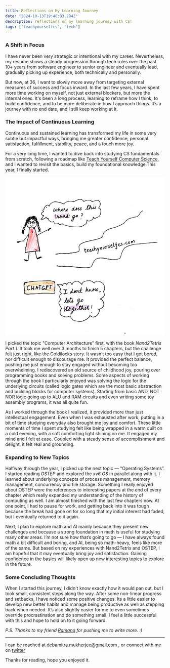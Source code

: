 ```yaml
---
title: Reflections on My Learning Journey
date: "2024-10-13T19:40:03.284Z"
description: reflections on my learning journey with CS!
tags: ["teachyourselfcs", "tech"]
---
```


### A Shift in Focus

I have never been very strategic or intentional with my career. Nevertheless, my resume shows a steady progression through tech roles over the past 10+ years from software engineer to senior engineer and eventually lead, gradually picking up experience, both technically and personally.

But now, at 36, I want to slowly move away from targeting external measures of success and focus inward. In the last few years, I have spent more time working on myself, not just external blockers, but more the internal ones. It's been a long process, learning to reframe how I think, to build confidence, and to be more deliberate in how I approach things. It’s a journey with no end date, and I still keep working at it.

### The Impact of Continuous Learning

Continuous and sustained learning has transformed my life in some very subtle but impactful ways, bringing me greater confidence, personal satisfaction, fulfillment, stability, peace, and a touch more joy.

For a very long time, I wanted to dive back into studying CS fundamentals from scratch, following a roadmap like [Teach Yourself Computer Science](https://teachyourselfcs.com/), and I wanted to revisit the basics, build my foundational knowledge.This year, I finally started.


<img src="./chatgptcs.jpeg" width="700" height="500" alt="ChatGPT and Me">

I picked the topic "Computer Architecture" first, with the book *Nand2Tetris Part 1*. It took me well over 3 months to finish 5 chapters, but the challenge felt just right, like the Goldilocks story. It wasn’t too easy that I got bored, nor difficult enough to discourage me. It provided the perfect balance, pushing me just enough to stay engaged without becoming too overwhelming. I rediscovered an old source of childhood joy, pouring over programming books and solving problems. Some aspects of working through the book I particularly enjoyed was solving the logic for the underlying circuits (called logic gates which are the most basic abstraction and building blocks for computer systems). Starting from basic AND, NOT NOR logic going up to  ALU and RAM circuits and even writing some toy assembly programs, it was all quite fun.  

As I worked through the book I realized, it provided more than just intellectual engagement. Even when I was exhausted after work, putting in a bit of time studying everyday also brought me joy and comfort. These little moments of time I spent studying felt like being wrapped in a warm quilt on a cold evening, with a soft comforting light shining on me. It engaged my mind and I felt at ease. Coupled with a steady sense of accomplishment and delight, it felt real and grounding.

### Expanding to New Topics

Halfway through the year, I picked up the next topic — “Operating Systems”. I started reading *OSTEP* and explored the *xv6 OS* in parallel along with it. I learned about underlying concepts of process management, memory management, concurrency and file storage. Something I really enjoyed about OSTEP were the references to interesting papers at the end of every chapter which really expanded my understanding of the history of computing as well. I am almost finished with the last few chapters now.  At one point, I had to pause for work, and getting back into it was tough because the break had gone on for so long that my initial interest had faded, but I eventually returned to it again.

Next, I plan to explore  math and AI mainly because they present new challenges and because a strong foundation in math is useful for studying many other areas. I’m not sure how that’s going to go — I have always found math a bit difficult and boring, and AI, being so math-heavy, feels like more of the same. But based on my experiences with Nand2Tetris and OSTEP, I am hopeful that it may eventually bring joy and satisfaction. Gaining confidence in the basics will likely open up new interesting topics to explore in the future.

### Some Concluding Thoughts

When I started this journey, I didn't know exactly how it would pan out, but I took small, consistent steps along the way. After some non-linear progress and setbacks, I have noticed some positive changes. Its a little easier to develop new better habits and manage being productive as well as stepping back when needed. It’s also slightly easier for me to even sometimes override procrastination and do something small. I feel a little successful with this and hope to hold on to it going forward.


*P.S. Thanks to my friend [Ramana](https://blog.vramana.com/) for pushing me to write more. :)*

----


I can be reached at <debamitra.mukherjee@gmail.com> , or connect with me on [twitter]( https://twitter.com/debamitra_) 

Thanks for reading, hope you enjoyed it. 




